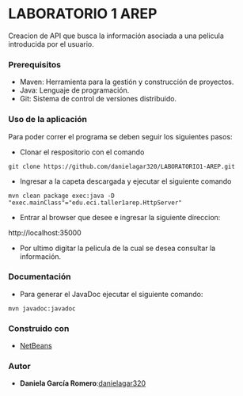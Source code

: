 # LABORATORIO 1 AREP

Creacion de API que busca la información asociada a una pelicula introducida por el usuario.

### Prerequisitos
* Maven: Herramienta para la gestión y construcción de proyectos.
* Java: Lenguaje de programación.
* Git: Sistema de control de versiones distribuido.


### Uso de la aplicación

Para poder correr el programa se deben seguir los siguientes pasos: 
* Clonar el respositorio con el comando

```
git clone https://github.com/danielagar320/LABORATORIO1-AREP.git

```
* Ingresar a la capeta descargada y ejecutar el siguiente comando

```
mvn clean package exec:java -D "exec.mainClass"="edu.eci.taller1arep.HttpServer" 

```

* Entrar al browser que desee e ingresar la siguiente direccion: 

http://localhost:35000


* Por ultimo digitar la pelicula de la cual se desea consultar la información.

### Documentación

* Para generar el JavaDoc ejecutar el siguiente comando:

```
mvn javadoc:javadoc 

```

### Construido con

* [NetBeans](https://netbeans.apache.org/) 


### Autor

* **Daniela García Romero**:[danielagar320](https://github.com/danielagar320)






